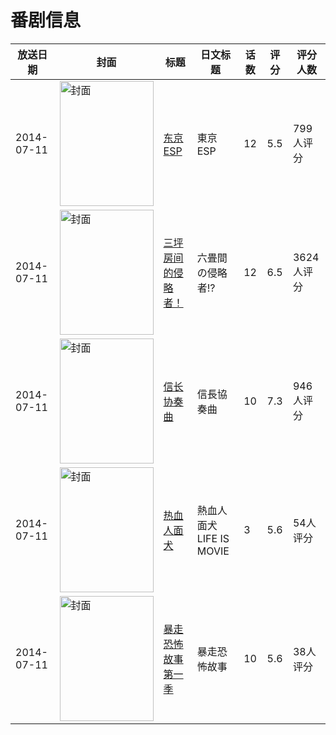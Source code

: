 # 番剧信息

|放送日期|封面|标题|日文标题|话数|评分|评分人数|
|---|---|---|---|---|---|---|
|2014-07-11|<img src="https://lain.bgm.tv/pic/cover/c/18/e6/88676_BhUTe.jpg" alt="封面" style="width:150px;height:200px;object-fit:cover;">|[东京ESP](https://bangumi.tv/subject/88676)|東京ESP|12|5.5|799人评分|
|2014-07-11|<img src="https://lain.bgm.tv/pic/cover/c/73/b1/98286_Fbe65.jpg" alt="封面" style="width:150px;height:200px;object-fit:cover;">|[三坪房间的侵略者！](https://bangumi.tv/subject/98286)|六畳間の侵略者!?|12|6.5|3624人评分|
|2014-07-11|<img src="https://lain.bgm.tv/pic/cover/c/a7/5a/103671_guH2K.jpg" alt="封面" style="width:150px;height:200px;object-fit:cover;">|[信长协奏曲](https://bangumi.tv/subject/103671)|信長協奏曲|10|7.3|946人评分|
|2014-07-11|<img src="https://lain.bgm.tv/pic/cover/c/55/9c/108249_swN3m.jpg" alt="封面" style="width:150px;height:200px;object-fit:cover;">|[热血人面犬](https://bangumi.tv/subject/108249)|熱血人面犬 LIFE IS MOVIE|3|5.6|54人评分|
|2014-07-11|<img src="https://lain.bgm.tv/pic/cover/c/81/da/141709_BPPot.jpg" alt="封面" style="width:150px;height:200px;object-fit:cover;">|[暴走恐怖故事 第一季](https://bangumi.tv/subject/141709)|暴走恐怖故事|10|5.6|38人评分|
